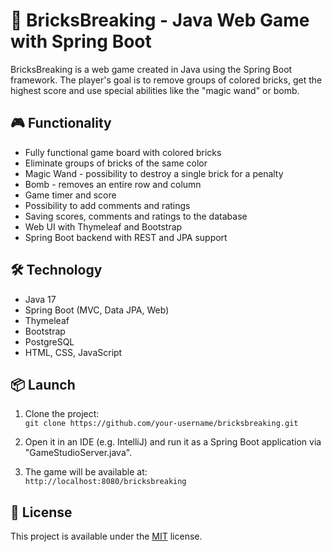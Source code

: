 # 🧱 BricksBreaking - Java Web Game with Spring Boot

BricksBreaking is a web game created in Java using the Spring Boot framework. The player's goal is to remove groups of colored bricks, get the highest score and use special abilities like the "magic wand" or bomb.

## 🎮 Functionality

- Fully functional game board with colored bricks
- Eliminate groups of bricks of the same color
- Magic Wand - possibility to destroy a single brick for a penalty
- Bomb - removes an entire row and column
- Game timer and score
- Possibility to add comments and ratings
- Saving scores, comments and ratings to the database
- Web UI with Thymeleaf and Bootstrap
- Spring Boot backend with REST and JPA support

## 🛠 Technology

- Java 17
- Spring Boot (MVC, Data JPA, Web)
- Thymeleaf
- Bootstrap
- PostgreSQL
- HTML, CSS, JavaScript

## 📦 Launch

1. Clone the project:  
   `git clone https://github.com/your-username/bricksbreaking.git`

2. Open it in an IDE (e.g. IntelliJ) and run it as a Spring Boot application via "GameStudioServer.java".

3. The game will be available at:  
   `http://localhost:8080/bricksbreaking`

## 🪪 License

This project is available under the [MIT](LICENSE) license.

